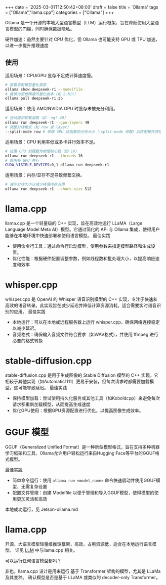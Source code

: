 +++
date = '2025-03-01T12:50:42+08:00'
draft = false
title = 'Ollama'
tags = ["Ollama","llama.cpp"]
categories = ["Ollama"]
+++



Ollama 是一个开源的本地大型语言模型（LLM）运行框架，旨在降低使用大型语言模型的门槛，同时确保数据隐私。

硬件加速：虽然主要针对 CPU 优化，但 Ollama 也可能支持 GPU 或 TPU 加速，以进一步提升推理速度

## 使用

适用场景：CPU/GPU 显存不足或计算速度慢。
~~~sh
# 查看当前模型量化类型
ollama show deepseek-r1 --modelfile
# 替换为更低精度的量化版本（如 2-bit）
ollama pull deepseek-r1:2b
~~~

适用场景：使用 AMD/NVIDIA GPU 时显存未被充分利用。
~~~sh
# 尝试增加卸载层数（如 -ngl 40）
ollama run deepseek-r1 --gpu-layers 40
# 调整分块模式（如 row 或 layer）
--split-mode row # 修改 GPU 核函数的分块大小（-split-mode 参数）以匹配硬件特性
~~~

适用场景：CPU 利用率低或多卡并行效率不足。
~~~sh
# 设置 CPU 线程数为物理核心数（如 16）
ollama run deepseek-r1 --threads 16
# 启用多 GPU 并行
CUDA_VISIBLE_DEVICES=0,1 ollama run deepseek-r1
~~~

适用场景：内存/显存不足导致频繁交换。
~~~sh
# 减小分块大小以减少峰值内存占用
ollama run deepseek-r1 --chunk-size 512
~~~


# llama.cpp

llama.cpp 是一个轻量级的 C++ 实现，旨在高效地运行 LLaMA（Large Language Model Meta AI）模型。它通过简化的 API 与 Ollama 集成，使得用户能够在本地环境中快速部署和使用语言模型。
最佳实践

  - 使用命令行工具：通过命令行启动模型，使用参数来指定模型路径和生成设置。
  - 优化性能：根据硬件配置调整参数，例如线程数和批处理大小，以提高响应速度和效率

# whisper.cpp

whisper.cpp 是 OpenAI 的 Whisper 语音识别模型的 C++ 实现，专注于快速和高效的语音转录。此实现旨在减少延迟并降低计算资源消耗，适合需要实时语音识别的应用。
最佳实践

  - 本地运行：可以在本地或远程服务器上运行 whisper.cpp，确保网络连接稳定以减少延迟。
  - 音频格式：确保输入音频文件符合要求（如WAV格式），并使用 ffmpeg 进行必要的格式转换

# stable-diffusion.cpp

stable-diffusion.cpp 是用于生成图像的 Stable Diffusion 模型的 C++ 实现。它相较于其他实现（如Automatic1111）更易于安装，但每次请求时都需要加载模型，这可能导致延迟。
最佳实践

  - 保持模型加载：尝试使用持久化服务或其他工具（如Koboldcpp）来避免每次请求都重新加载模型，从而提高生成速度
  - 优化GPU使用：根据GPU资源配置进行优化，以提高图像生成效率。

# GGUF 模型

GGUF（Generalized Unified Format）是一种新型模型格式，旨在支持多种机器学习框架和工具。Ollama允许用户轻松运行来自Hugging Face等平台的GGUF格式模型。

最佳实践

  - 简单命令运行：使用 `ollama run <model_name>` 命令快速启动并使用GGUF模型，无需复杂设置
  - 配置文件管理：创建 Modelfile 以便于管理和导入GGUF模型，使得模型的使用更加灵活和高效

本地成功运行，见 Jetson-ollama.md


# llama.cpp

开源，大语言模型轻量级推理框架，高效，占用资源低，适合在本地运行语言模型。 详见 [LLM](../LLM/) 中与llama.cpp 相关。

可以运行任何语言模型都吗？

非也，llama.cpp 设计是用来运行 基于 Transformer 架构的模型，尤其是 LLaMa 及其变种。 确认模型是否是基于 LLaMA 或类似的 decoder-only Transformer。
